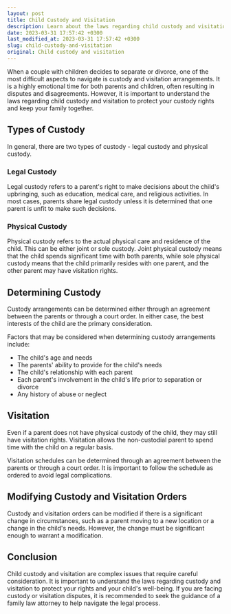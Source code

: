 ```yaml
---
layout: post
title: Child Custody and Visitation
description: Learn about the laws regarding child custody and visitation to protect your custody rights and keep your family together.
date: 2023-03-31 17:57:42 +0300
last_modified_at: 2023-03-31 17:57:42 +0300
slug: child-custody-and-visitation
original: Child custody and visitation
---
```


When a couple with children decides to separate or divorce, one of the most difficult aspects to navigate is custody and visitation arrangements. It is a highly emotional time for both parents and children, often resulting in disputes and disagreements. However, it is important to understand the laws regarding child custody and visitation to protect your custody rights and keep your family together. 

## Types of Custody

In general, there are two types of custody - legal custody and physical custody. 

### Legal Custody 

Legal custody refers to a parent's right to make decisions about the child's upbringing, such as education, medical care, and religious activities. In most cases, parents share legal custody unless it is determined that one parent is unfit to make such decisions. 

### Physical Custody

Physical custody refers to the actual physical care and residence of the child. This can be either joint or sole custody. Joint physical custody means that the child spends significant time with both parents, while sole physical custody means that the child primarily resides with one parent, and the other parent may have visitation rights. 

## Determining Custody 

Custody arrangements can be determined either through an agreement between the parents or through a court order. In either case, the best interests of the child are the primary consideration. 

Factors that may be considered when determining custody arrangements include:

- The child's age and needs
- The parents' ability to provide for the child's needs
- The child's relationship with each parent
- Each parent's involvement in the child's life prior to separation or divorce
- Any history of abuse or neglect

## Visitation 

Even if a parent does not have physical custody of the child, they may still have visitation rights. Visitation allows the non-custodial parent to spend time with the child on a regular basis. 

Visitation schedules can be determined through an agreement between the parents or through a court order. It is important to follow the schedule as ordered to avoid legal complications.

## Modifying Custody and Visitation Orders 

Custody and visitation orders can be modified if there is a significant change in circumstances, such as a parent moving to a new location or a change in the child's needs. However, the change must be significant enough to warrant a modification.

## Conclusion 

Child custody and visitation are complex issues that require careful consideration. It is important to understand the laws regarding custody and visitation to protect your rights and your child's well-being. If you are facing custody or visitation disputes, it is recommended to seek the guidance of a family law attorney to help navigate the legal process.
